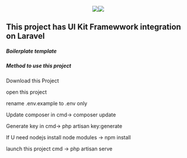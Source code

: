 <p align="center"><img src="https://laravel.com/assets/img/components/logo-laravel.svg"><span><img src="https://pro.guslyon.fr/static/uikit-1bb53871a270f5083c8178273729760b.png" ></span></p>

<h2>This project has  UI Kit Framewwork integration on Laravel</h2>

<h5>Boilerplate template</h5>
<h5>Method to use this project</h5>
<p>Download this Project</p>

<p>open this project</p>

<p>rename .env.example to .env only</p>

<p>Update composer   in cmd-> composer update</p>

<p>Generate key in cmd-> php artisan key:generate</p>


<p>If U need nodejs install node modules -> npm install</p>
<p>launch this project cmd -> php artisan serve</p>



